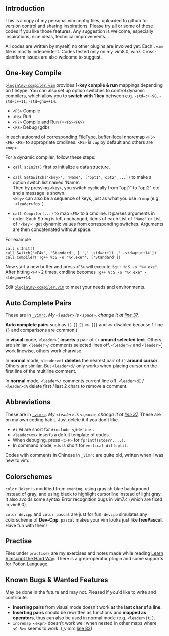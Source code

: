 ## Introduction

This is a copy of my personal vim config files, uploaded to github for version control and sharing inspirations. Please try all or some of these codes if you like those features. Any suggestion is welcome, especially inspirations, nice ideas, technical improvements...

All codes are written by myself, no other plugins are involved yet. Each `.vim` file is mostly independent. Codes tested only on my vim8.0, win7. Cross-plantform issues are also welcome to suggest.

## One-key Compile

[`plugin\my-compiler.vim`](/plugin/my-compiler.vim) provides **1-key compile & run** mappings depending on filetype. You can also set up option switches to control dynamic compilers, which allow you to **switch with 1 key** between e.g. `-std=c++98`, `-std=c++11`, `-std=gnu++14`.

+ `<F5>` Compile
+ `<F6>` Run
+ `<F7>` Compile and Run (=`<F5><F6>`)
+ `<F8>` Debug (gdb)

In each autocmd of corresponding FileType, buffer-local nnoremap `<F5>` `<F6>` `<F8>` to appropriate cmdlines. `<F5>` is `:up` by default and others are `<nop>`.

For a dynamic compiler, follow these steps:

* `call s:Init()` first to initialize a data structure.

* `call SetSwitch('<key>', 'Name', ['opt1','opt2',...])` to make a option switch list named 'Name'.  
  Then by pressing `<key>`, you switch cyclically from "opt1" to "opt2" etc. and a message is shown.  
  `<key>` can also be a sequence of keys, just as what you use in `map` (e.g. `'<leader>foo'`).
* `call Compiler(...)` to map `<F5>` to a cmdline. It parses arguments in order. Each String is left unchanged, items of each List of `'Name'` or List of `'<key>'` get dynamic values from corresponding switches. Arguments are then concatenated without space.

For example
```vim
call s:Init()
call Switch('<F4>', 'Standard', ['',' -std=c++11',' -std=gnu++14'])
call Compiler('!g++ %:S -o "%<.exe"', ['Standard'])
```
Now start a new buffer and press `<F5>` will execute `!g++ %:S -o "%<.exe"`.
After hitting `<F4>` 2 times, cmdline becomes `!g++ %:S -o "%<.exe" -std=gnu++14`.

Edit [`plugin\my-compiler.vim`](/plugin/my-compiler.vim) to meet your needs and environments.

## Auto Complete Pairs

These are in [`_vimrc`](/_vimrc).
*My `<leader>` is `<space>`, change it at [line 37](/_vimrc#L37).*

**Auto complete pairs** such as `()` `[]` `{}` `<>`. (`{}` and `<>` disabled because 1-line `{}` and comparisons are common.)

In **visual** mode, `<leader>(` **inserts** a pair of `()` **around selected text**. Others are similar. `<leader>/` comments selected lines off. `<leader>/` and `<leader>{` work linewise, others work charwise.

In **normal** mode, `<leader>d(` **deletes** the nearest pair of `()` **around cursor**. Others are similar. But `<leader>d/` only works when placing cursor on the first line of the multiline comment.

In **normal** mode, `<leader>/` comments current line off. `<leader>dI` / `<leader>dA` delete first / last 2 chars to remove a comment.

## Abbreviations

These are in [`_vimrc`](/_vimrc).
*My `<leader>` is `<space>`, change it at [line 37](/_vimrc#L37).*
These are on my own coding habit. Just delete it if you don't like.

+ `#i`,`#d` are short for `#include <`,`#define `.
+ `<leader>xxx` inserts a defult template of codes.
+ When debuging, press `<C-P>` for `fprintf(stderr,...)`.
+ In command mode, `vds` is short for `vertical diffsplit`.

Codes with comments in Chinese in `_vimrc` are quite old, written when I was new to vim.

## Colorschemes

`color Joker` is modified from `evening`, using grayish blue background instead of gray, and using black to highlight cursorline instead of light gray. It also avoids some syntax Error recognition bugs in vim7.4 (which are fixed in vim8.0).

`color devcpp` and `color pascal` are just for fun.
`devcpp` simulates any colorscheme of **Dev-Cpp**.
`pascal` makes your vim looks just like **freePascal**.
Have fun with them!

## Practise

Files under `practise\` are my exercises and notes made while reading [Learn Vimscript the Hard Way](http://learnvimscriptthehardway.stevelosh.com/).
There is a grep-operator plugin and some supports for Potion Language.

## Known Bugs & Wanted Features

May be done in the future and may not. Pleased if you'd like to write and contribute.

+ **Inserting pairs** from visual mode doesn't work at the **last char of a line**.
+ **Inserting pairs** should be rewritten as functions and **mapped as operators**, thus can also be used in normal mode (e.g. `<leader>(t;`).
+ `inoremap <expr>` doesn't work well when nested in other maps where `<C-R>=` seems to work. (_vimrc [line 83](/_vimrc#L83))
